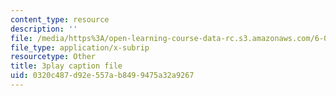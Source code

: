 ```yaml
---
content_type: resource
description: ''
file: /media/https%3A/open-learning-course-data-rc.s3.amazonaws.com/6-046j-design-and-analysis-of-algorithms-spring-2015/0320c487d92e557ab8499475a32a9267_hmReJCupbNU.vtt
file_type: application/x-subrip
resourcetype: Other
title: 3play caption file
uid: 0320c487-d92e-557a-b849-9475a32a9267
---
```

